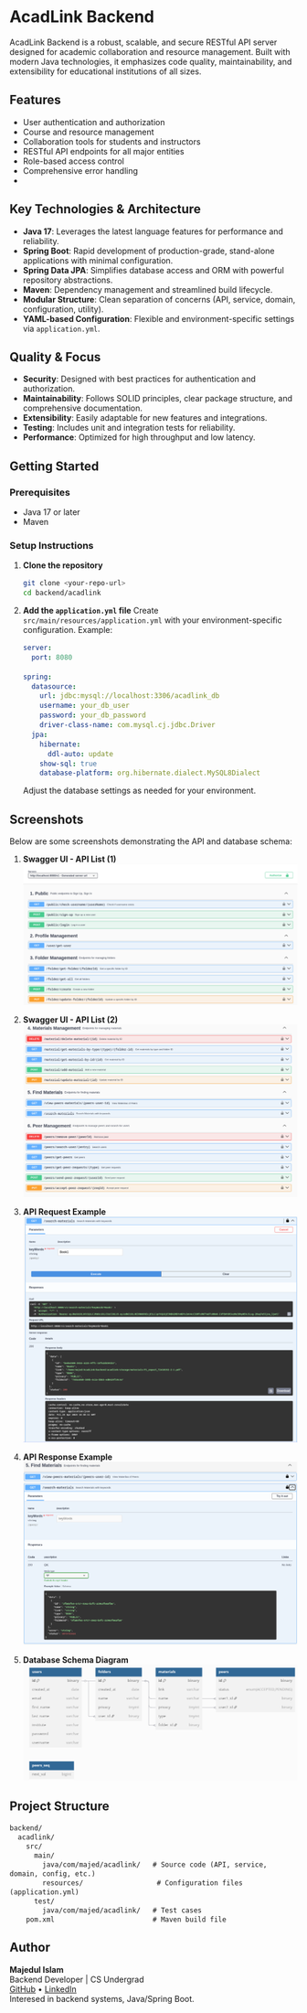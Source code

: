 # AcadLink Backend

AcadLink Backend is a robust, scalable, and secure RESTful API server designed for academic collaboration and resource management. Built with modern Java technologies, it emphasizes code quality, maintainability, and extensibility for educational institutions of all sizes.

## Features

- User authentication and authorization
- Course and resource management
- Collaboration tools for students and instructors
- RESTful API endpoints for all major entities
- Role-based access control
- Comprehensive error handling
- <!-- Add your features below -->

## Key Technologies & Architecture

- **Java 17**: Leverages the latest language features for performance and reliability.
- **Spring Boot**: Rapid development of production-grade, stand-alone applications with minimal configuration.
- **Spring Data JPA**: Simplifies database access and ORM with powerful repository abstractions.
- **Maven**: Dependency management and streamlined build lifecycle.
- **Modular Structure**: Clean separation of concerns (API, service, domain, configuration, utility).
- **YAML-based Configuration**: Flexible and environment-specific settings via `application.yml`.

## Quality & Focus

- **Security**: Designed with best practices for authentication and authorization.
- **Maintainability**: Follows SOLID principles, clear package structure, and comprehensive documentation.
- **Extensibility**: Easily adaptable for new features and integrations.
- **Testing**: Includes unit and integration tests for reliability.
- **Performance**: Optimized for high throughput and low latency.

## Getting Started

### Prerequisites

- Java 17 or later
- Maven

### Setup Instructions

1. **Clone the repository**

   ```bash
   git clone <your-repo-url>
   cd backend/acadlink
   ```

2. **Add the `application.yml` file**
   Create `src/main/resources/application.yml` with your environment-specific configuration. Example:

   ```yaml
   server:
     port: 8080

   spring:
     datasource:
       url: jdbc:mysql://localhost:3306/acadlink_db
       username: your_db_user
       password: your_db_password
       driver-class-name: com.mysql.cj.jdbc.Driver
     jpa:
       hibernate:
         ddl-auto: update
       show-sql: true
       database-platform: org.hibernate.dialect.MySQL8Dialect
   ```

   Adjust the database settings as needed for your environment.

## Screenshots

Below are some screenshots demonstrating the API and database schema:

1. **Swagger UI - API List (1)**
   ![Swagger UI - API List 1](docs/api_ss1.png)

2. **Swagger UI - API List (2)**
   ![Swagger UI - API List 2](docs/apis_ss2.png)

3. **API Request Example**
   ![API Request Example](docs/req_ss.png)

4. **API Response Example**
   ![API Response Example](docs/response_ss.png)

5. **Database Schema Diagram**
   ![Database Schema Diagram](docs/schema_ss.png)

## Project Structure

```
backend/
  acadlink/
    src/
      main/
        java/com/majed/acadlink/   # Source code (API, service, domain, config, etc.)
        resources/                  # Configuration files (application.yml)
      test/
        java/com/majed/acadlink/   # Test cases
    pom.xml                        # Maven build file
```

## Author

**Majedul Islam**  
Backend Developer | CS Undergrad  
[GitHub](https://github.com/mr-majed7) • [LinkedIn](https://www.linkedin.com/in/majedul-islam-041637220/)  
Interesed in backend systems, Java/Spring Boot.
